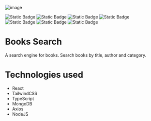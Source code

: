 ![image](https://github.com/user-attachments/assets/51f82c22-db41-45a9-920f-5f799c31b3d5)


![Static Badge](https://img.shields.io/badge/React-JS-cyan)
![Static Badge](https://img.shields.io/badge/Tailwind-CSS-blue)
![Static Badge](https://img.shields.io/badge/Type-Script-blue)
![Static Badge](https://img.shields.io/badge/Mongo-DB-brown)
![Static Badge](https://img.shields.io/badge/Node-JS-green)
![Static Badge](https://img.shields.io/badge/Axios-purple)
![Static Badge](https://img.shields.io/badge/REST-API-purple)


# Books Search
A search engine for books. Search books by title, author and category.

# Technologies used
- React
- TailwindCSS
- TypeScript
- MongoDB
- Axios
- NodeJS
